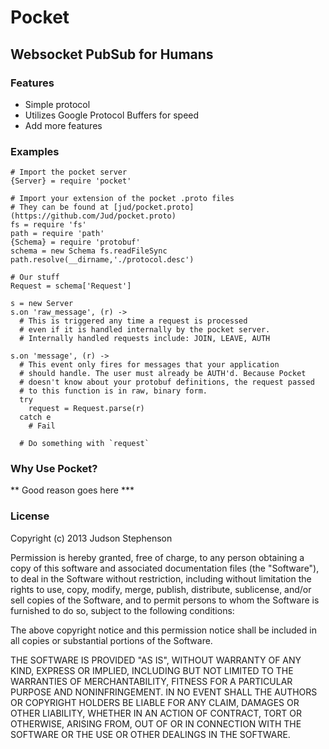 # Pocket
## Websocket PubSub for Humans

### Features
- Simple protocol
- Utilizes Google Protocol Buffers for speed
- Add more features

### Examples
```coffees
# Import the pocket server
{Server} = require 'pocket'

# Import your extension of the pocket .proto files
# They can be found at [jud/pocket.proto](https://github.com/Jud/pocket.proto)
fs = require 'fs'
path = require 'path'
{Schema} = require 'protobuf'
schema = new Schema fs.readFileSync path.resolve(__dirname,'./protocol.desc')

# Our stuff
Request = schema['Request']

s = new Server
s.on 'raw_message', (r) ->
  # This is triggered any time a request is processed
  # even if it is handled internally by the pocket server.
  # Internally handled requests include: JOIN, LEAVE, AUTH

s.on 'message', (r) ->
  # This event only fires for messages that your application
  # should handle. The user must already be AUTH'd. Because Pocket
  # doesn't know about your protobuf definitions, the request passed
  # to this function is in raw, binary form.
  try
    request = Request.parse(r)
  catch e
    # Fail
  
  # Do something with `request`
```

### Why Use Pocket?
** Good reason goes here ***

### License
Copyright (c) 2013 Judson Stephenson

Permission is hereby granted, free of charge, to any person obtaining a copy of this software and associated documentation files (the "Software"), to deal in the Software without restriction, including without limitation the rights to use, copy, modify, merge, publish, distribute, sublicense, and/or sell copies of the Software, and to permit persons to whom the Software is furnished to do so, subject to the following conditions:

The above copyright notice and this permission notice shall be included in all copies or substantial portions of the Software.

THE SOFTWARE IS PROVIDED "AS IS", WITHOUT WARRANTY OF ANY KIND, EXPRESS OR IMPLIED, INCLUDING BUT NOT LIMITED TO THE WARRANTIES OF MERCHANTABILITY, FITNESS FOR A PARTICULAR PURPOSE AND NONINFRINGEMENT. IN NO EVENT SHALL THE AUTHORS OR COPYRIGHT HOLDERS BE LIABLE FOR ANY CLAIM, DAMAGES OR OTHER LIABILITY, WHETHER IN AN ACTION OF CONTRACT, TORT OR OTHERWISE, ARISING FROM, OUT OF OR IN CONNECTION WITH THE SOFTWARE OR THE USE OR OTHER DEALINGS IN THE SOFTWARE.
